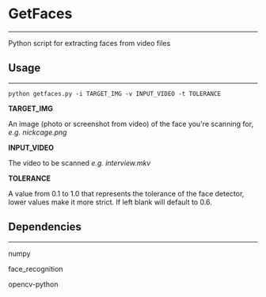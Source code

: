 # GetFaces
***
Python script for extracting faces from video files


## Usage
***
`python getfaces.py -i TARGET_IMG -v INPUT_VIDEO -t TOLERANCE`

**TARGET_IMG**

An image (photo or screenshot from video) of the face you're scanning for, *e.g. nickcage.png*

**INPUT_VIDEO**

The video to be scanned *e.g. interview.mkv*

**TOLERANCE**

A value from 0.1 to 1.0 that represents the tolerance of the face detector, lower values make it more strict. If left blank will default to 0.6.

## Dependencies
***
numpy

face_recognition

opencv-python
